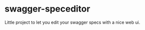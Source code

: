 swagger-speceditor
==================

Little project to let you edit your swagger specs with a nice web ui.
